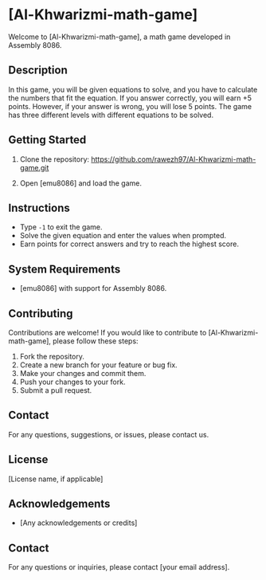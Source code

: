 # [Al-Khwarizmi-math-game]

Welcome to [Al-Khwarizmi-math-game], a math game developed in Assembly 8086.  

## Description
In this game, you will be given equations to solve, and you have to calculate the numbers that fit the equation. If you answer correctly, you will earn +5 points. However, if your answer is wrong, you will lose 5 points. The game has three different levels with different equations to be solved.

## Getting Started
1. Clone the repository: https://github.com/rawezh97/Al-Khwarizmi-math-game.git

2. Open [emu8086] and load the game.

## Instructions
- Type `-1` to exit the game.
- Solve the given equation and enter the values when prompted.
- Earn points for correct answers and try to reach the highest score.

## System Requirements
- [emu8086] with support for Assembly 8086.

## Contributing
Contributions are welcome! If you would like to contribute to [Al-Khwarizmi-math-game], please follow these steps:
1. Fork the repository.
2. Create a new branch for your feature or bug fix.
3. Make your changes and commit them.
4. Push your changes to your fork.
5. Submit a pull request.

## Contact
For any questions, suggestions, or issues, please contact us.


## License
[License name, if applicable]

## Acknowledgements
- [Any acknowledgements or credits]

## Contact
For any questions or inquiries, please contact [your email address].

